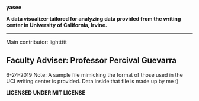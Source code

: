 **yasee**

**A data visualizer tailored for analyzing data provided from the writing center 
in University of California, Irvine.**

-----------------------------------------------
Main contributor: lighttttt

Faculty Adviser: Professor Percival Guevarra
-----------------------------------------------


6-24-2019 Note:
A sample file mimicking the format of those used in the UCI writing center is provided. 
Data inside that file is made up by me :)



**LICENSED UNDER MIT LICENSE**